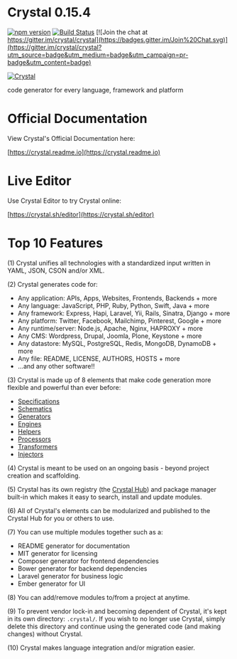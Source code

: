 # Crystal 0.15.4

[![npm version](https://badge.fury.io/js/crystal.svg)](http://badge.fury.io/js/crystal)
[![Build Status](https://travis-ci.org/crystal/crystal.svg?branch=master)](https://travis-ci.org/crystal/crystal)
[![Join the chat at https://gitter.im/crystal/crystal](https://badges.gitter.im/Join%20Chat.svg)](https://gitter.im/crystal/crystal?utm_source=badge&utm_medium=badge&utm_campaign=pr-badge&utm_content=badge)

[![Crystal](http://crystal.sh/images/crystal.svg)](http://crystal.sh)

code generator for every language, framework and platform

# Official Documentation

View Crystal's Official Documentation here:

[https://crystal.readme.io](https://crystal.readme.io)

# Live Editor

Use Crystal Editor to try Crystal online:

[https://crystal.sh/editor](https://crystal.sh/editor)

# Top 10 Features

(1) Crystal unifies all technologies with a standardized input written in YAML, JSON, CSON and/or XML.

(2) Crystal generates code for:

  - Any application: APIs, Apps, Websites, Frontends, Backends + more
  - Any language: JavaScript, PHP, Ruby, Python, Swift, Java + more
  - Any framework: Express, Hapi, Laravel, Yii, Rails, Sinatra, Django + more
  - Any platform: Twitter, Facebook, Mailchimp, Pinterest, Google + more
  - Any runtime/server: Node.js, Apache, Nginx, HAPROXY + more
  - Any CMS: Wordpress, Drupal, Joomla, Plone, Keystone + more
  - Any datastore: MySQL, PostgreSQL, Redis, MongoDB, DynamoDB + more
  - Any file: README, LICENSE, AUTHORS, HOSTS + more
  - ...and any other software!!
  
(3) Crystal is made up of 8 elements that make code generation more flexible and powerful than ever before:

  - [Specifications](https://crystal.readme.io/v0.8/docs/specifications)
  - [Schematics](https://crystal.readme.io/v0.8/docs/schematics)
  - [Generators](https://crystal.readme.io/v0.8/docs/generators)
  - [Engines](https://crystal.readme.io/v0.8/docs/engines)
  - [Helpers](https://crystal.readme.io/v0.8/docs/helpers)
  - [Processors](https://crystal.readme.io/v0.8/docs/processors)
  - [Transformers](https://crystal.readme.io/v0.8/docs/transformers)
  - [Injectors](https://crystal.readme.io/v0.8/docs/injectors)
  
(4) Crystal is meant to be used on an ongoing basis - beyond project creation and scaffolding.

(5) Crystal has its own registry (the [Crystal Hub](https://hub.crystal.sh)) and package manager built-in which makes it easy to search, install and update modules.

(6) All of Crystal's elements can be modularized and published to the Crystal Hub for you or others to use.

(7) You can use multiple modules together such as a:

  - README generator for documentation
  - MIT generator for licensing
  - Composer generator for frontend dependencies
  - Bower generator for backend dependencies
  - Laravel generator for business logic
  - Ember generator for UI

(8) You can add/remove modules to/from a project at anytime.

(9) To prevent vendor lock-in and becoming dependent of Crystal, it's kept in its own directory: `.crystal/`. If you wish to no longer use Crystal, simply delete this directory and continue using the generated code (and making changes) without Crystal.

(10) Crystal makes language integration and/or migration easier.

